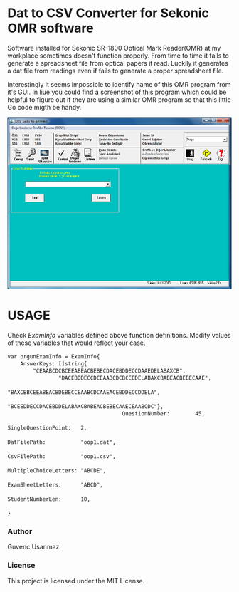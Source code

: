 # Dat to CSV Converter for Sekonic OMR software
Software installed for Sekonic SR-1800 Optical Mark Reader(OMR) at my workplace sometimes doesn't function properly. From time to time it fails to generate a spreadsheet file from optical papers it read. Luckily it generates a dat file from readings even if fails to generate a proper spreadsheet file.

Interestingly it seems impossible to identify name of this OMR program from it's GUI. In liue you could find a screenshot of this program which could be helpful to figure out if they are using a similar OMR program so that this little Go code migth be handy.

![Sekonic OMR Software SS](/images/sekonic_ss.png)

# USAGE

Check *ExamInfo* variables defined above function definitions. Modify values of these variables that would reflect your case.

    var orgunExamInfo = ExamInfo{
    	AnswerKeys: []string{
			"CEAABCDCBCEEABEACBEBECDACEBDDECCDAAEDELABAXCB",
					"DACEBDDECCDCEAABCDCBCEEDELABAXCBABEACBEBECAAE",
							"BAXCBBCEEABEACBDEBECCEAABCDCAAEACEBDDECCDDELA",
									"BCEEDDECCDACEBDDELABAXCBABEACBEBECAAECEAABCDC"},
										QuestionNumber:        45,
												       SingleQuestionPoint:   2,
												       			      DatFilePath:           "oop1.dat",
															      			     CsvFilePath:           "oop1.csv",
																		     			    MultipleChoiceLetters: "ABCDE",
																					    			   ExamSheetLetters:      "ABCD",
																								   			  StudentNumberLen:      10,
																											      }



### Author
Guvenc Usanmaz

### License
This project is licensed under the MIT License.